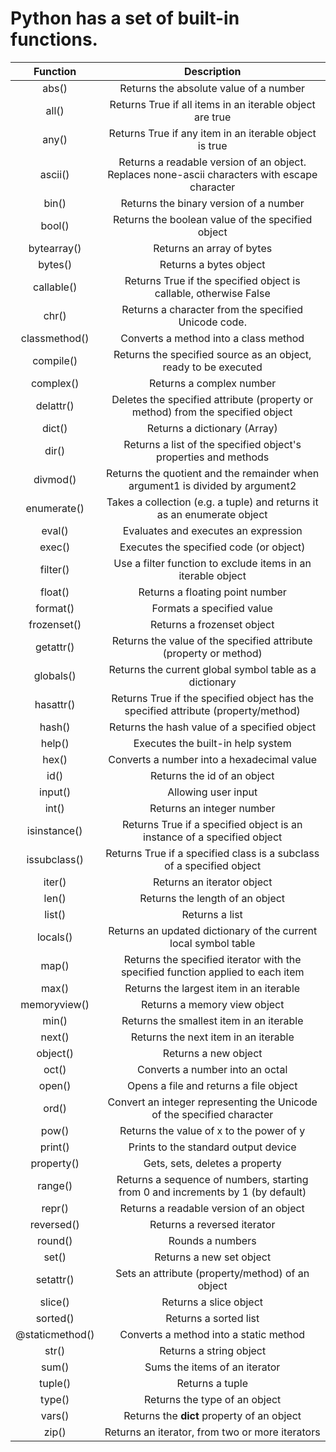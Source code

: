 # Python has a set of built-in functions.

|Function|	Description|
|:---:|:---:|
|abs()	|Returns the absolute value of a number|
|all()	|Returns True if all items in an iterable object are true|
|any()	|Returns True if any item in an iterable object is true|
|ascii()	|Returns a readable version of an object. Replaces none-ascii characters with escape character|
|bin()	|Returns the binary version of a number|
|bool()	|Returns the boolean value of the specified object|
|bytearray()	|Returns an array of bytes|
|bytes()	|Returns a bytes object|
|callable()	|Returns True if the specified object is callable, otherwise False|
|chr()|	Returns a character from the specified Unicode code.|
|classmethod()|	Converts a method into a class method|
|compile()	|Returns the specified source as an object, ready to be executed|
|complex()	|Returns a complex number|
|delattr()	|Deletes the specified attribute (property or method) from the specified object|
|dict()	|Returns a dictionary (Array)|
|dir()	|Returns a list of the specified object's properties and methods|
|divmod()	|Returns the quotient and the remainder when argument1 is divided by argument2|
|enumerate()	|Takes a collection (e.g. a tuple) and returns it as an enumerate object|
|eval()	|Evaluates and executes an expression|
|exec()|	Executes the specified code (or object)|
|filter()|	Use a filter function to exclude items in an iterable object|
|float()|	Returns a floating point number|
|format()|	Formats a specified value|
|frozenset()|	Returns a frozenset object|
|getattr()|	Returns the value of the specified attribute (property or method)|
|globals()	|Returns the current global symbol table as a dictionary|
|hasattr()	|Returns True if the specified object has the specified attribute (property/method)|
|hash()	|Returns the hash value of a specified object|
|help()	|Executes the built-in help system|
|hex()	|Converts a number into a hexadecimal value|
|id()	|Returns the id of an object|
|input()|	Allowing user input|
|int()	|Returns an integer number|
|isinstance()	|Returns True if a specified object is an instance of a specified object|
|issubclass()	|Returns True if a specified class is a subclass of a specified object|
|iter()|	Returns an iterator object|
|len()	|Returns the length of an object|
|list()	|Returns a list|
|locals()	|Returns an updated dictionary of the current local symbol table|
|map()	|Returns the specified iterator with the specified function applied to each item|
|max()	|Returns the largest item in an iterable|
|memoryview()|	Returns a memory view object|
|min()	|Returns the smallest item in an iterable|
|next()	|Returns the next item in an iterable|
|object()|	Returns a new object|
|oct()	|Converts a number into an octal|
|open()	|Opens a file and returns a file object|
|ord()	|Convert an integer representing the Unicode of the specified character|
|pow()	|Returns the value of x to the power of y|
|print()|	Prints to the standard output device|
|property()	|Gets, sets, deletes a property|
|range()	|Returns a sequence of numbers, starting from 0 and increments by 1 (by default)|
|repr()	|Returns a readable version of an object|
|reversed()	|Returns a reversed iterator|
|round()|	Rounds a numbers|
|set()	|Returns a new set object|
|setattr()|	Sets an attribute (property/method) of an object|
|slice()|	Returns a slice object|
|sorted()	|Returns a sorted list|
|@staticmethod()	|Converts a method into a static method|
|str()	|Returns a string object|
|sum()|	Sums the items of an iterator|
|tuple()|	Returns a tuple|
|type()|	Returns the type of an object|
|vars()	|Returns the __dict__ property of an object|
|zip()	|Returns an iterator, from two or more iterators|
